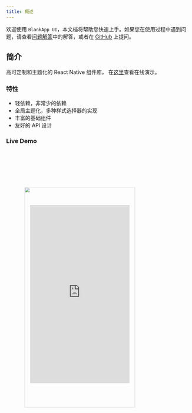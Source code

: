```yaml
---
title: 概述
---
```

欢迎使用 `BlankApp UI`，本文档将帮助您快速上手。如果您在使用过程中遇到问题，请查看[问题解答](troubleshooting.html)中的解答，或者在 [GitHub](https://github.com/blankapp/ui/issues) 上提问。

## 简介

高可定制和主题化的 React Native 组件库， 在[这里](https://appetize.io/app/q0wwt188mh3pxxxz1rzf1d4pgr)查看在线演示。

### 特性

- 轻依赖，非常少的依赖
- 全局主题化，多种样式选择器的实现
- 丰富的基础组件
- 友好的 API 设计

### Live Demo

<div style="width: 400px; height: 795px; transform: scale(0.75);">
  <img style="width: 400px; height: 795px;" src="/assets/images/nexus5_black.png" />
  <iframe
    style="position: absolute; overflow: hidden; z-index: 1000; background-color: rgb(0, 0, 0); width: 360px; height: 640px; top: 67px; left: 20px;"
    src="https://blankapp.github.io/examples/UIExplorer/index.html"
    width="300px"
    height="597px"
    frameborder="0"
    scrolling="no"
  />
</div>

## 快速开始

### 必备条件

开始之前确保你已安装：

- 已安装 [Yarn](https://yarnpkg.com/)
- 已安装 [React Native](https://facebook.github.io/react-native/)

### 安装

创建一个新的 React Native 项目：

```bash
$ react-native init HelloWorld
$ cd HelloWorld
```

安装 `@blankapp/ui` 并链接到您的项目中：

```bash
$ yarn add @blankapp/ui
```

现在，只需将以下内容复制到 React Native 项目的index.ios.js文件：

``` js
import React, { Component } from 'react';
import { AppRegistry } from 'react-native';
import Theme, {
  ThemeProvider,
  Screen,
  Text,
} from '@blankapp/ui';

const drakTheme = {
  'Screen': { backgroundColor: 'black' },
  'Text': { color: 'white' },
};

Theme.registerTheme('dark', drakTheme);

class Examples extends Component {
  render() {
    return (
      <ThemeProvider theme={'dark'}>
        <Screen>
          <Text>Hello World</Text>
        </Screen>
      </ThemeProvider>
    );
  }
}

AppRegistry.registerComponent('Examples', () => Examples);
```

### 运行程序

- 在 Android 上运行：

  ```bash
  $ react-native run-android
  $ adb reverse tcp:8081 tcp:8081   # required to ensure the Android app can
  ```

- 在 iOS 上运行：

  ```bash
  $ react-native run-ios
  ```
